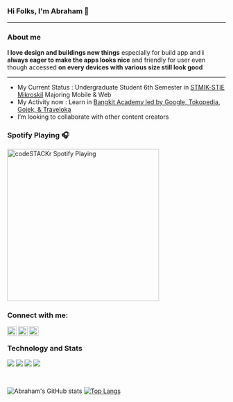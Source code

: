 ### Hi Folks, I'm Abraham 👋

---

### About me

**I love design and buildings new things** especially for build app and **i always eager to make the apps looks nice** and friendly for user even though accessed **on every devices with various size still look good**

---

- My Current Status : Undergraduate Student 6th Semester in [STMIK-STIE Mikroskil](https://www.mikroskil.ac.id/) Majoring Mobile & Web
- My Activity now : Learn in [Bangkit Academy led by Google, Tokopedia, Gojek, & Traveloka](https://www.linkedin.com/company/bangkit-academy-led-by-google-tokopedia-gojek-traveloka/mycompany/)
- I’m looking to collaborate with other content creators

### Spotify Playing 🎧

[<img src="https://now-playing-codestackr.vercel.app/api/spotify-playing" alt="codeSTACKr Spotify Playing" width="350" />](https://open.spotify.com/user/21cx7rbxla2qhszvd4e3ylely)

### Connect with me:

[<img align="left" alt="abraham | Facebook" width="22px" src="https://cdn.jsdelivr.net/npm/simple-icons@v3/icons/facebook.svg" />][facebook]
[<img align="left" alt="abraham | LinkedIn" width="22px" src="https://cdn.jsdelivr.net/npm/simple-icons@v3/icons/linkedin.svg" />][linkedin]
[<img align="left" alt="abraham | Instagram" width="22px" src="https://cdn.jsdelivr.net/npm/simple-icons@v3/icons/instagram.svg" />][instagram]

<br />

### Technology and Stats


![](https://img.shields.io/badge/Code-JavaScript-informational?style=flat&logo=javascript&logoColor=white&color=F7DF1E)
![](https://img.shields.io/badge/Library-React-informational?style=flat&logo=react&logoColor=white&color=61DAFB)
![](https://img.shields.io/badge/VCS-Git-informational?style=flat&logo=git&logoColor=white&color=F05133)
![](https://img.shields.io/badge/Library-Bootstrap-informational?style=flat&logo=bootstrap&logoColor=white&color=8011F9)

<br />

![Abraham's GitHub stats](https://github-readme-stats.vercel.app/api?username=isekaiweb&count_private=true)
[![Top Langs](https://github-readme-stats.vercel.app/api/top-langs/?username=isekaiweb&layout=compact&count_private=true)](https://github.com/isekaiweb/github-readme-stats)

[facebook]: https://web.facebook.com/bulyanzebua
[linkedin]: https://www.linkedin.com/in/abraham-bulyan-zebua-110ab2140
[instagram]: https://www.instagram.com/abrahambulyan

